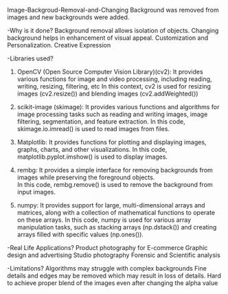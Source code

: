 Image-Backgroud-Removal-and-Changing
Background was removed from images and new backgrounds were added.

-Why is it done?
Background removal allows isolation of objects.
Changing background helps in enhancement of visual appeal.
Customization and Personalization.
Creative Expression

-Libraries used?
1.   OpenCV (Open Source Computer Vision Library)(cv2):
It provides various functions for image and video processing, including reading, writing, resizing, filtering, etc
In this context, cv2 is used for resizing images (cv2.resize()) and blending images (cv2.addWeighted())

2.   scikit-image (skimage): 
It provides various functions and algorithms for image processing tasks such as reading and writing images, image filtering, segmentation, and feature extraction.
In this code, skimage.io.imread() is used to read images from files.

3. Matplotlib:
It provides functions for plotting and displaying images, graphs, charts, and other visualizations.
In this code, matplotlib.pyplot.imshow() is used to display images.

4.   rembg: 
It provides a simple interface for removing backgrounds from images while preserving the foreground objects.  
    In this code, rembg.remove() is used to remove the background from input images.

5. numpy:
     It provides support for large, multi-dimensional arrays and matrices, along with a collection of mathematical functions to operate on these arrays.
     In this code, numpy is used for various array manipulation tasks, such as stacking arrays (np.dstack()) and creating arrays filled with specific values (np.ones()).

-Real Life Applications?
Product photography for E-commerce
Graphic design and advertising
Studio photography
Forensic and Scientific analysis

-Limitations?
Algorithms may struggle with complex backgrounds
Fine details and edges may be removed which may result in loss of details.
Hard to achieve proper blend of the images even after changing the alpha value





